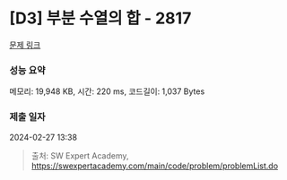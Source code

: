 # [D3] 부분 수열의 합 - 2817 

[문제 링크](https://swexpertacademy.com/main/code/problem/problemDetail.do?contestProbId=AV7IzvG6EksDFAXB) 

### 성능 요약

메모리: 19,948 KB, 시간: 220 ms, 코드길이: 1,037 Bytes

### 제출 일자

2024-02-27 13:38



> 출처: SW Expert Academy, https://swexpertacademy.com/main/code/problem/problemList.do